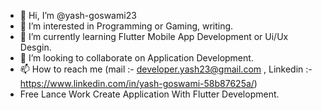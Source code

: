 - 👋 Hi, I’m @yash-goswami23
- 👀 I’m interested in Programming or Gaming, writing. 
- 🌱 I’m currently learning Flutter Mobile App Development or Ui/Ux Desgin.
- 💞️ I’m looking to collaborate on Application Development.
- 📫 How to reach me (mail :- developer.yash23@gmail.com , Linkedin :- https://www.linkedin.com/in/yash-goswami-58b87625a/)
- Free Lance Work Create Application With Flutter Development. 

<!---
yash-goswami23/yash-goswami23 is a ✨ special ✨ repository because its `README.md` (this file) appears on your GitHub profile.
You can click the Preview link to take a look at your changes.
--->

